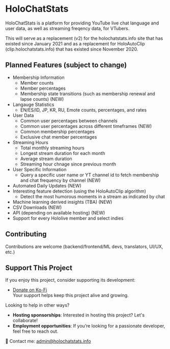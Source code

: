 # HoloChatStats

HoloChatStats is a platform for providing YouTube live chat language and user data, as well as streaming freqency data, for VTubers.

This will serve as a replacement (v2) for the holochatstats.info site that has existed since January 2021 and as a replacement for HoloAutoClip (clip.holochatstats.info) that has existed since November 2020.

## Planned Features (subject to change)
* Membership Information
    * Member counts
    * Member percentages
    * Membership state transitions (such as membership renewal and lapse counts) (NEW)
* Langauge Statistics
    * EN/ES/ID, JP, KR, RU, Emote counts, percentages, and rates
* User Data
    * Common user percentages between channels
    * Common user percentages across different timeframes (NEW)
    * Common membership percentages
    * Exclusive chat member percentages
* Streaming Hours
    * Total monthly streaming hours
    * Longest stream duration for each month
    * Average stream duration
    * Streaming hour chnage since previous month
* User Specific Information
    * Query a specific user name or YT channel id to fetch membership and chat frequency by channel (NEW)
* Automated Daily Updates (NEW)
* Interesting feature detection (using the HoloAutoClip algorithm)
    * Detect the most humorous moments in a stream as indicated by chat
* Machine learning derived insights (TBA) (NEW)
* CSV Downloads (NEW)
* API (depending on available hosting) (NEW)
* Support for every Hololive member and select indies

## Contributing 
Contributions are welcome (backend/frontend/ML devs, translators, UI/UX, etc.)

## Support This Project

If you enjoy this project, consider supporting its development:

-  [Donate on Ko-Fi](https://ko-fi.com/holochatstats)  
  Your support helps keep this project alive and growing.

Looking to help in other ways?  
- **Hosting sponsorships**: Interested in hosting this project? Let's collaborate!  
- **Employment opportunities**: If you’re looking for a passionate developer, feel free to reach out.

📧 Contact me: [admin@holochatstats.info](mailto:admin@holochatstats.info)

